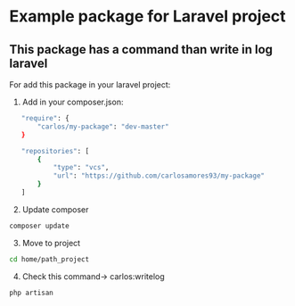 # Example package for Laravel project

## This package has a command than write in log laravel

For add this package in your laravel project:
 1. Add in your composer.json:
 
 ```sh
    "require": {
        "carlos/my-package": "dev-master"
    }

    "repositories": [
        {
            "type": "vcs",
            "url": "https://github.com/carlosamores93/my-package"
        }
    ] 
 ```

 2. Update composer

 ```sh
 composer update
 ```

 3. Move to project

 ```sh
 cd home/path_project
 ```

 4. Check this command-> carlos:writelog

 ```sh
 php artisan
 ```